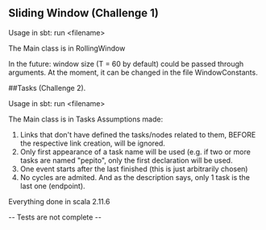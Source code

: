 ## Sliding Window (Challenge 1)

Usage in sbt: run \<filename>

The Main class is in RollingWindow


In the future: window size (T = 60 by default) could be passed through arguments. At the moment, it can be changed in
 the file WindowConstants.

##Tasks (Challenge 2).

Usage in sbt: run \<filename>

The Main class is in Tasks
Assumptions made:

1. Links that don't have defined the tasks/nodes related to them, BEFORE the respective link creation, will be ignored.
2. Only first appearance of a task name will be used (e.g. if two or more tasks are named "pepito", only the first
  declaration will be used.
3. One event starts after the last finished (this is just arbitrarily chosen)
4. No cycles are admited. And as the description says, only 1 task is the last one (endpoint).

Everything done in scala 2.11.6

-- Tests are not complete --
